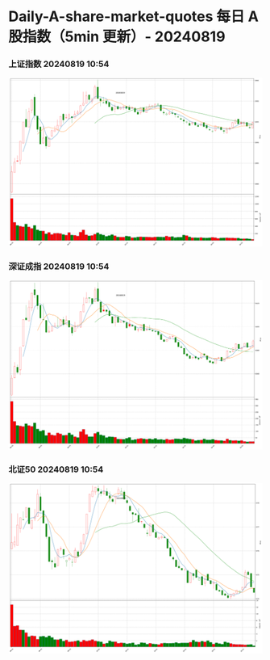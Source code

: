 
# Daily-A-share-market-quotes 每日 A 股指数（5min 更新）- 20240819

### 上证指数 20240819 10:54
![](./fig/2024/8/20240819-sh000001.png)

### 深证成指 20240819 10:54
![](./fig/2024/8/20240819-sz399001.png)

### 北证50 20240819 10:54
![](./fig/2024/8/20240819-bj899050.png)
